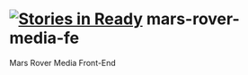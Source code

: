 [![Stories in Ready](https://badge.waffle.io/isfinite/mars-rover-media-fe.png?label=ready&title=Ready)](https://waffle.io/isfinite/mars-rover-media-fe)
mars-rover-media-fe
===================

Mars Rover Media Front-End
